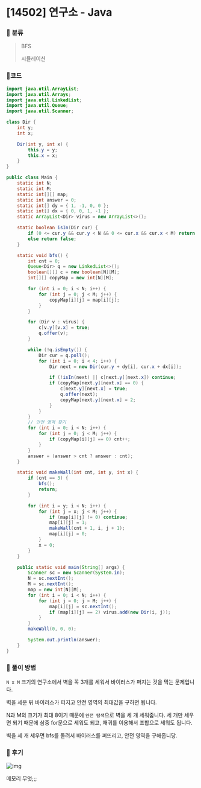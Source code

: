 # [14502] 연구소 - Java

###  :microscope: 분류

> BFS
>
> 시뮬레이션



### :microscope:코드

```java
import java.util.ArrayList;
import java.util.Arrays;
import java.util.LinkedList;
import java.util.Queue;
import java.util.Scanner;

class Dir {
    int y;
    int x;

    Dir(int y, int x) {
        this.y = y;
        this.x = x;
    }
}

public class Main {
    static int N;
    static int M;
    static int[][] map;
    static int answer = 0;
    static int[] dy = { 1, -1, 0, 0 };
    static int[] dx = { 0, 0, 1, -1 };
    static ArrayList<Dir> virus = new ArrayList<>();

    static boolean isIn(Dir cur) {
        if (0 <= cur.y && cur.y < N && 0 <= cur.x && cur.x < M) return true;
        else return false;
    }

    static void bfs() {
        int cnt = 0;
        Queue<Dir> q = new LinkedList<>();
        boolean[][] c = new boolean[N][M];
        int[][] copyMap = new int[N][M];

        for (int i = 0; i < N; i++) {
            for (int j = 0; j < M; j++) {
                copyMap[i][j] = map[i][j];
            }
        }

        for (Dir v : virus) {
            c[v.y][v.x] = true;
            q.offer(v);
        }

        while (!q.isEmpty()) {
            Dir cur = q.poll();
            for (int i = 0; i < 4; i++) {
                Dir next = new Dir(cur.y + dy[i], cur.x + dx[i]);

                if (!isIn(next) || c[next.y][next.x]) continue;
                if (copyMap[next.y][next.x] == 0) {
                    c[next.y][next.x] = true;
                    q.offer(next);
                    copyMap[next.y][next.x] = 2;
                }
            }
        }
        // 안전 영역 찾기
        for (int i = 0; i < N; i++) {
            for (int j = 0; j < M; j++) {
                if (copyMap[i][j] == 0) cnt++;
            }
        }
        answer = (answer > cnt ? answer : cnt);
    }

    static void makeWall(int cnt, int y, int x) {
        if (cnt == 3) {
            bfs();
            return;
        }

        for (int i = y; i < N; i++) {
            for (int j = x; j < M; j++) {
                if (map[i][j] != 0) continue;
                map[i][j] = 1;
                makeWall(cnt + 1, i, j + 1);
                map[i][j] = 0;
            }
            x = 0;
        }
    }

    public static void main(String[] args) {
        Scanner sc = new Scanner(System.in);
        N = sc.nextInt();
        M = sc.nextInt();
        map = new int[N][M];
        for (int i = 0; i < N; i++) {
            for (int j = 0; j < M; j++) {
                map[i][j] = sc.nextInt();
                if (map[i][j] == 2) virus.add(new Dir(i, j));
            }
        }
        makeWall(0, 0, 0);

        System.out.println(answer);
    }
}
```



### :microscope: 풀이 방법

`N x M` 크기의 연구소에서 벽을 꼭 3개를 세워서 바이러스가 퍼지는 것을 막는 문제입니다.

벽을 세운 뒤 바이러스가 퍼지고 안전 영역의 최대값을 구하면 됩니다.

N과 M의 크기가 최대 8이기 때문에 `완전 탐색`으로 벽을 세 개 세워줍니다. 세 개만 세우면 되기 때문에 삼중 for문으로 세워도 되고, 재귀를 이용해서 조합으로 세워도 됩니다.

벽을 세 개 세우면 bfs를 돌려서 바이러스를 퍼뜨리고, 안전 영역을 구해줍니당.

### :microscope: 후기

![img](https://blog.kakaocdn.net/dn/birnzt/btqF4yRm1mD/ZBKpqL2lSkZQCUjsNMD52K/img.png)

메모리 무엇;;;